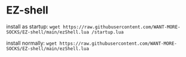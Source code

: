 # EZ-shell
install as startup: `wget https://raw.githubusercontent.com/WANT-MORE-SOCKS/EZ-shell/main/ezShell.lua /startup.lua`

install normally: `wget https://raw.githubusercontent.com/WANT-MORE-SOCKS/EZ-shell/main/ezShell.lua`

